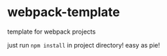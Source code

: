 # webpack-template
template for webpack projects

just run `npm install` in project directory! easy as pie!
